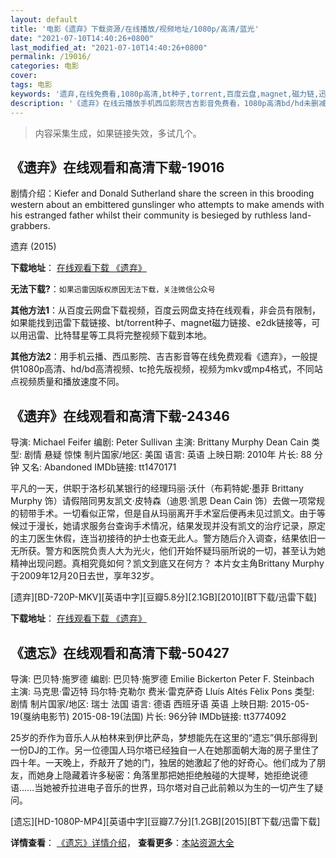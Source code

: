 ```yaml
---
layout: default
title: '电影《遗弃》下载资源/在线播放/视频地址/1080p/高清/蓝光'
date: "2021-07-10T14:40:26+0800"
last_modified_at: "2021-07-10T14:40:26+0800"
permalink: /19016/
categories: 电影
cover:
tags: 电影
keywords: '遗弃,在线免费看,1080p高清,bt种子,torrent,百度云盘,magnet,磁力链,迅雷下载资源'
description: '《遗弃》在线云播放手机西瓜影院吉吉影音免费看，1080p高清bd/hd未删减完整版和tc抢先枪版，mkv/mp4格式，附带bt/torrent种子、magnet/磁力链、百度云盘、网盘资源迅雷下载链接'
---
```


>内容采集生成，如果链接失效，多试几个。


## 《遗弃》在线观看和高清下载-19016

剧情介绍：Kiefer and Donald Sutherland share the screen in this brooding western about an embittered gunslinger who attempts to make amends with his estranged father whilst their community is besieged by ruthless land-grabbers.


遗弃 (2015)

**下载地址**： [在线观看下载 《遗弃》](https://www.btbtdy.me/btdy/dy2589.html) 


**无法下载?**：`如果迅雷因版权原因无法下载，关注微信公众号 `

**其他方法1**：从百度云网盘下载视频，百度云网盘支持在线观看，非会员有限制，如果能找到迅雷下载链接、bt/torrent种子、magnet磁力链接、e2dk链接等，可以用迅雷、比特彗星等工具将完整视频下载到本地。

**其他方法2**：用手机云播、西瓜影院、吉吉影音等在线免费观看《遗弃》，一般提供1080p高清、hd/bd高清视频、tc抢先版视频，视频为mkv或mp4格式，不同站点视频质量和播放速度不同。


## 《遗弃》在线观看和高清下载-24346

导演: Michael Feifer 编剧: Peter Sullivan 主演: Brittany Murphy Dean Cain 类型: 剧情 悬疑 惊悚 制片国家/地区: 美国 语言: 英语 上映日期: 2010年 片长: 88 分钟 又名: Abandoned IMDb链接: tt1470171

平凡的一天，供职于洛杉矶某银行的经理玛丽·沃什（布莉特妮·墨菲 Brittany Murphy 饰）请假陪同男友凯文·皮特森（迪恩·凯恩 Dean Cain 饰）去做一项常规的韧带手术。一切看似正常，但是自从玛丽离开手术室后便再未见过凯文。由于等候过于漫长，她请求服务台查询手术情况，结果发现并没有凯文的治疗记录，原定的主刀医生休假，连当初接待的护士也查无此人。警方随后介入调查，结果依旧一无所获。警方和医院负责人大为光火，他们开始怀疑玛丽所说的一切，甚至认为她精神出现问题。真相究竟如何？凯文到底又在何方？ 本片女主角Brittany Murphy于2009年12月20日去世，享年32岁。


[遗弃][BD-720P-MKV][英语中字][豆瓣5.8分][2.1GB][2010][BT下载/迅雷下载]

**下载地址**： [在线观看下载 《遗弃》](https://www.btdx8.com/torrent/abandoned_2010.html) 


## 《遗忘》在线观看和高清下载-50427

导演: 巴贝特·施罗德 编剧: 巴贝特·施罗德 Emilie Bickerton Peter F. Steinbach 主演: 马克思·雷迈特 玛尔特·克勒尔 费米·雷克萨奇 Lluís Altés Fèlix Pons 类型: 剧情 制片国家/地区: 瑞士 法国 语言: 德语 西班牙语 英语 上映日期: 2015-05-19(戛纳电影节) 2015-08-19(法国) 片长: 96分钟 IMDb链接: tt3774092

25岁的乔作为音乐人从柏林来到伊比萨岛，梦想能先在这里的“遗忘”俱乐部得到一份DJ的工作。另一位德国人玛尔塔已经独自一人在她那面朝大海的房子里住了四十年。一天晚上，乔敲开了她的门，独居的她激起了他的好奇心。他们成为了朋友，而她身上隐藏着许多秘密：角落里那把她拒绝触碰的大提琴，她拒绝说德语……当她被乔拉进电子音乐的世界，玛尔塔对自己此前赖以为生的一切产生了疑问。


[遗忘][HD-1080P-MP4][英语中字][豆瓣7.7分][1.2GB][2015][BT下载/迅雷下载]

**详情查看**： [《遗忘》详情介绍](/movie/50427/)， **查看更多**：[本站资源大全](/movie/t/all/)

